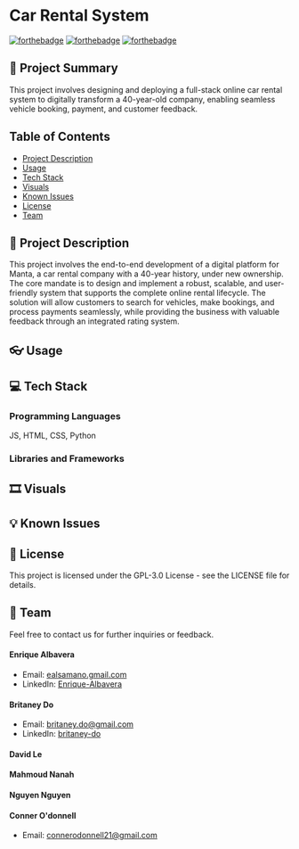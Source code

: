 # Car Rental System

[![forthebadge](https://forthebadge.com/images/badges/uses-html.svg)](https://forthebadge.com)
[![forthebadge](https://forthebadge.com/images/badges/uses-css.svg)](https://forthebadge.com)
[![forthebadge](https://forthebadge.com/images/badges/made-with-javascript.svg)](https://forthebadge.com)

## 📰 Project Summary

This project involves designing and deploying a full-stack online car rental system to digitally transform a 40-year-old company, enabling seamless vehicle booking, payment, and customer feedback.

## Table of Contents

- [Project Description](#-project-description)
- [Usage](#-usage)
- [Tech Stack](#-tech-stack)
- [Visuals](#%EF%B8%8F-visuals)
- [Known Issues](#-known-issues)
- [License](#-license)
- [Team](#-team)


## 🔖 Project Description
This project involves the end-to-end development of a digital platform for Manta, a car rental company with a 40-year history, under new ownership. The core mandate is to design and implement a robust, scalable, and user-friendly system that supports the complete online rental lifecycle. The solution will allow customers to search for vehicles, make bookings, and process payments seamlessly, while providing the business with valuable feedback through an integrated rating system.

## 👓 Usage


## 💻 Tech Stack

### Programming Languages
JS, HTML, CSS, Python

### Libraries and Frameworks


## 🎞️ Visuals


## 💡 Known Issues


## 📝 License
This project is licensed under the GPL-3.0 License - see the LICENSE file for details.

## 👥 Team
Feel free to contact us for further inquiries or feedback.

#### Enrique Albavera
- Email: [ealsamano.gmail.com](mailto:ealsamano@gmail.com)
- LinkedIn: [Enrique-Albavera](https://www.linkedin.com/in/enrique-albavera-405218387/)

#### Britaney Do
- Email: [britaney.do@gmail.com](mailto:britaney.do@gmail.com)
- LinkedIn: [britaney-do](https://linkedin.com/in/britaney-do-6866a9230/)

#### David Le

#### Mahmoud Nanah

#### Nguyen Nguyen

#### Conner O'donnell
- Email: [connerodonnell21@gmail.com](mailto:connerodonnell21@gmail.com)

